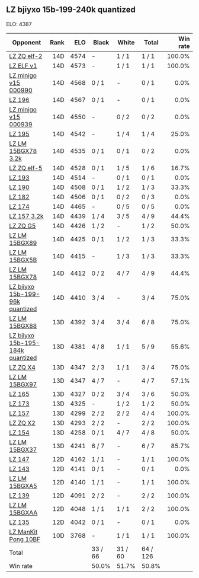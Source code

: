 ## LZ bjiyxo 15b-199-240k quantized ##

ELO: 4387

Opponent | Rank | ELO | Black | White | Total | Win rate
---------|-----:|----:|-------|-------|-------|-------:
[LZ ZQ elf-2](LZ%20ZQ%20elf-2.md) | 14D | 4574 | - | 1 / 1 | 1 / 1 | 100.0%
[LZ ELF v1](LZ%20ELF%20v1.md) | 14D | 4573 | - | 1 / 1 | 1 / 1 | 100.0%
[LZ minigo v15 000990](LZ%20minigo%20v15%20000990.md) | 14D | 4568 | 0 / 1 | - | 0 / 1 | 0.0%
[LZ 196](LZ%20196.md) | 14D | 4567 | 0 / 1 | - | 0 / 1 | 0.0%
[LZ minigo v15 000939](LZ%20minigo%20v15%20000939.md) | 14D | 4550 | - | 0 / 2 | 0 / 2 | 0.0%
[LZ 195](LZ%20195.md) | 14D | 4542 | - | 1 / 4 | 1 / 4 | 25.0%
[LZ LM 15BGX78 3.2k](LZ%20LM%2015BGX78%203.2k.md) | 14D | 4535 | 0 / 1 | 0 / 1 | 0 / 2 | 0.0%
[LZ ZQ elf-5](LZ%20ZQ%20elf-5.md) | 14D | 4528 | 0 / 1 | 1 / 5 | 1 / 6 | 16.7%
[LZ 193](LZ%20193.md) | 14D | 4514 | - | 0 / 1 | 0 / 1 | 0.0%
[LZ 190](LZ%20190.md) | 14D | 4508 | 0 / 1 | 1 / 2 | 1 / 3 | 33.3%
[LZ 182](LZ%20182.md) | 14D | 4506 | 0 / 1 | 0 / 2 | 0 / 3 | 0.0%
[LZ 174](LZ%20174.md) | 14D | 4465 | - | 0 / 5 | 0 / 5 | 0.0%
[LZ 157 3.2k](LZ%20157%203.2k.md) | 14D | 4439 | 1 / 4 | 3 / 5 | 4 / 9 | 44.4%
[LZ ZQ G5](LZ%20ZQ%20G5.md) | 14D | 4426 | 1 / 2 | - | 1 / 2 | 50.0%
[LZ LM 15BGX89](LZ%20LM%2015BGX89.md) | 14D | 4425 | 0 / 1 | 1 / 2 | 1 / 3 | 33.3%
[LZ LM 15BGX5B](LZ%20LM%2015BGX5B.md) | 14D | 4415 | - | 1 / 3 | 1 / 3 | 33.3%
[LZ LM 15BGX78](LZ%20LM%2015BGX78.md) | 14D | 4412 | 0 / 2 | 4 / 7 | 4 / 9 | 44.4%
[LZ bjiyxo 15b-199-96k quantized](LZ%20bjiyxo%2015b-199-96k%20quantized.md) | 14D | 4410 | 3 / 4 | - | 3 / 4 | 75.0%
[LZ LM 15BGX88](LZ%20LM%2015BGX88.md) | 13D | 4392 | 3 / 4 | 3 / 4 | 6 / 8 | 75.0%
[LZ bjiyxo 15b-195-184k quantized](LZ%20bjiyxo%2015b-195-184k%20quantized.md) | 13D | 4381 | 4 / 8 | 1 / 1 | 5 / 9 | 55.6%
[LZ ZQ X4](LZ%20ZQ%20X4.md) | 13D | 4347 | 2 / 3 | 1 / 1 | 3 / 4 | 75.0%
[LZ LM 15BGX97](LZ%20LM%2015BGX97.md) | 13D | 4347 | 4 / 7 | - | 4 / 7 | 57.1%
[LZ 165](LZ%20165.md) | 13D | 4327 | 0 / 2 | 3 / 4 | 3 / 6 | 50.0%
[LZ 173](LZ%20173.md) | 13D | 4325 | - | 1 / 2 | 1 / 2 | 50.0%
[LZ 157](LZ%20157.md) | 13D | 4299 | 2 / 2 | 2 / 2 | 4 / 4 | 100.0%
[LZ ZQ X2](LZ%20ZQ%20X2.md) | 13D | 4293 | 2 / 2 | - | 2 / 2 | 100.0%
[LZ 154](LZ%20154.md) | 13D | 4258 | 0 / 1 | 4 / 7 | 4 / 8 | 50.0%
[LZ LM 15BGX37](LZ%20LM%2015BGX37.md) | 13D | 4241 | 6 / 7 | - | 6 / 7 | 85.7%
[LZ 147](LZ%20147.md) | 12D | 4162 | 1 / 1 | - | 1 / 1 | 100.0%
[LZ 143](LZ%20143.md) | 12D | 4141 | 0 / 1 | - | 0 / 1 | 0.0%
[LZ LM 15BGXA5](LZ%20LM%2015BGXA5.md) | 12D | 4140 | 1 / 1 | - | 1 / 1 | 100.0%
[LZ 139](LZ%20139.md) | 12D | 4091 | 2 / 2 | - | 2 / 2 | 100.0%
[LZ LM 15BGXAA](LZ%20LM%2015BGXAA.md) | 12D | 4048 | 1 / 1 | 1 / 1 | 2 / 2 | 100.0%
[LZ 135](LZ%20135.md) | 12D | 4042 | 0 / 1 | - | 0 / 1 | 0.0%
[LZ ManKit Pong 10BF](LZ%20ManKit%20Pong%2010BF.md) | 10D | 3768 | - | 1 / 1 | 1 / 1 | 100.0%
Total | | | 33 / 66 | 31 / 60 | 64 / 126 | 
Win rate| | | 50.0% | 51.7% | 50.8% | 
